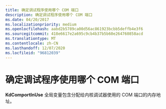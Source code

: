 ```yaml
---
title: 确定调试程序使用哪个 COM 端口
description: 确定调试程序使用哪个 COM 端口
ms.date: 04/20/2017
ms.localizationpriority: medium
ms.openlocfilehash: aabd2b5789ca00d56ac861923bcbb5deffb4e3f6
ms.sourcegitcommit: 418e6617e2a695c9cb4b37b5b60e264760858acd
ms.translationtype: MT
ms.contentlocale: zh-CN
ms.lasthandoff: 12/07/2020
ms.locfileid: "96812039"
---
```

# <a name="determining-which-com-port-a-debugger-uses"></a>确定调试程序使用哪个 COM 端口


**KdComportInUse** 全局变量包含分配给内核调试器使用的 COM 端口的内存地址。

 

 




